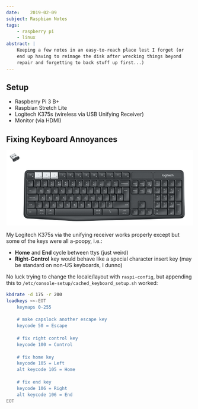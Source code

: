 ```yaml
---
date:    2019-02-09
subject: Raspbian Notes
tags:
    - raspberry pi
    - linux
abstract: |
    Keeping a few notes in an easy-to-reach place lest I forget (or
    end up having to reimage the disk after wrecking things beyond
    repair and forgetting to back stuff up first...)
---
```


## Setup

- Raspberry Pi 3 B+
- Raspbian Stretch Lite
- Logitech K375s (wireless via USB Unifying Receiver)
- Monitor (via HDMI)


## Fixing Keyboard Annoyances

![keyboard and receiver](/public/writing/attachments/k375s.png)

My Logitech K375s via the unifying receiver works properly except but
some of the keys were all a-poopy, i.e.:

- **Home** and **End** cycle between ttys (just weird)
- **Right-Control** key would behave like a special character insert
key (may be standard on non-US keyboards, I dunno)

No luck trying to change the locale/layout with `raspi-config`, but
appending this to `/etc/console-setup/cached_keyboard_setup.sh`
worked:

```bash
kbdrate -d 175 -r 200
loadkeys <<-EOT
	keymaps 0-255

	# make capslock another escape key
	keycode 50 = Escape

	# fix right control key
	keycode 100 = Control

	# fix home key
	keycode 105 = Left
	alt keycode 105 = Home

	# fix end key
	keycode 106 = Right
	alt keycode 106 = End
EOT
```
